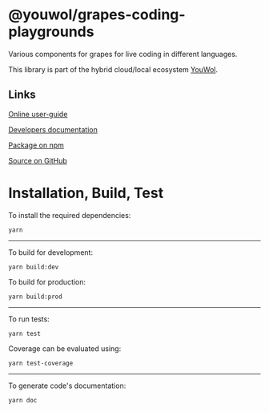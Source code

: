 # @youwol/grapes-coding-playgrounds

Various components for grapes for live coding in different languages.

This library is part of the hybrid cloud/local ecosystem
[YouWol](https://platform.youwol.com/applications/@youwol/platform/latest).

## Links

[Online user-guide](https://l.youwol.com/doc/@youwol/grapes-coding-playgrounds)

[Developers documentation](https://platform.youwol.com/applications/@youwol/cdn-explorer/latest?package=@youwol/grapes-coding-playgrounds)

[Package on npm](https://www.npmjs.com/package/@youwol/grapes-coding-playgrounds)

[Source on GitHub](https://github.com/youwol/grapes-coding-playgrounds)

# Installation, Build, Test

To install the required dependencies:

```shell
yarn
```

---

To build for development:

```shell
yarn build:dev
```

To build for production:

```shell
yarn build:prod
```

---

To run tests:

```shell
yarn test
```

Coverage can be evaluated using:

```shell
yarn test-coverage
```

---

To generate code's documentation:

```shell
yarn doc
```
